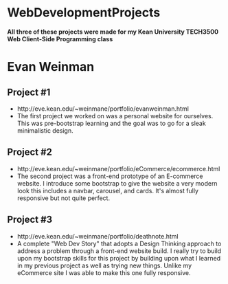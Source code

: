 # WebDevelopmentProjects
<b>All three of these projects were made for my Kean University TECH3500 Web Client-Side Programming class</b>

<h1>Evan Weinman</h1>
<h2>Project #1</h2>

<ul>
    <li>http://eve.kean.edu/~weinmane/portfolio/evanweinman.html</li>
    <li>The first project we worked on was a personal website for ourselves. This was pre-bootstrap learning and the goal was to go for a sleak minimalistic design.</li>
   </ul>

<h2>Project #2</h2>

<ul>
    <li>http://eve.kean.edu/~weinmane/portfolio/eCommerce/ecommerce.html</li>
    <li>The second project was a front-end prototype of an E-commerce website. I introduce some bootstrap to give the website a very modern look this includes a navbar, carousel, and cards. It's almost fully responsive but not quite perfect.</li>
    </ul>

<h2>Project #3</h2>

<ul>
    <li>http://eve.kean.edu/~weinmane/portfolio/deathnote.html</li>
   <li>A complete "Web Dev Story" that adopts a Design Thinking approach to address a problem through a front-end website build. I really try to build upon my bootstrap skills for this project by building upon what I learned in my previous project as well as trying new things. Unlike my eCommerce site I was able to make this one fully responsive.</li>
    </ul>
